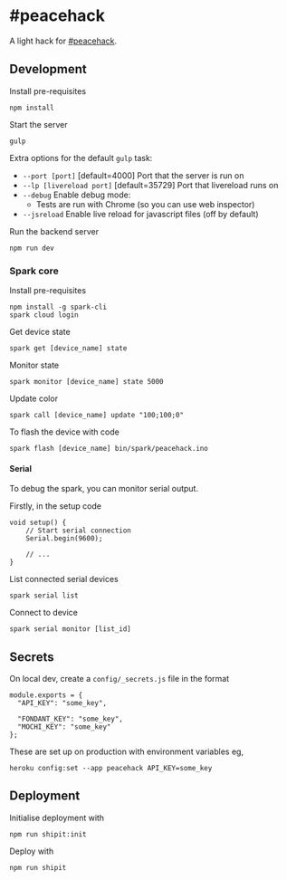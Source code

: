 # #peacehack

A light hack for [#peacehack](http://talkingpeacefestival.org/events/event/peacehack/).

## Development

Install pre-requisites

    npm install

Start the server

    gulp

Extra options for the default `gulp` task:

* `--port [port]` [default=4000] Port that the server is run on
* `--lp [livereload port]` [default=35729] Port that livereload runs on
* `--debug` Enable debug mode:
    * Tests are run with Chrome (so you can use web inspector)
* `--jsreload` Enable live reload for javascript files (off by default)

Run the backend server

    npm run dev

### Spark core

Install pre-requisites

    npm install -g spark-cli
    spark cloud login

Get device state

    spark get [device_name] state

Monitor state

    spark monitor [device_name] state 5000

Update color

    spark call [device_name] update "100;100;0"

To flash the device with code

    spark flash [device_name] bin/spark/peacehack.ino

#### Serial

To debug the spark, you can monitor serial output.

Firstly, in the setup code

    void setup() {
        // Start serial connection
        Serial.begin(9600);

        // ...
    }

List connected serial devices

    spark serial list

Connect to device

    spark serial monitor [list_id]

## Secrets

On local dev, create a `config/_secrets.js` file in the format

    module.exports = {
      "API_KEY": "some_key",

      "FONDANT_KEY": "some_key",
      "MOCHI_KEY": "some_key"
    };

These are set up on production with environment variables eg,

    heroku config:set --app peacehack API_KEY=some_key

## Deployment

Initialise deployment with

    npm run shipit:init

Deploy with

    npm run shipit
